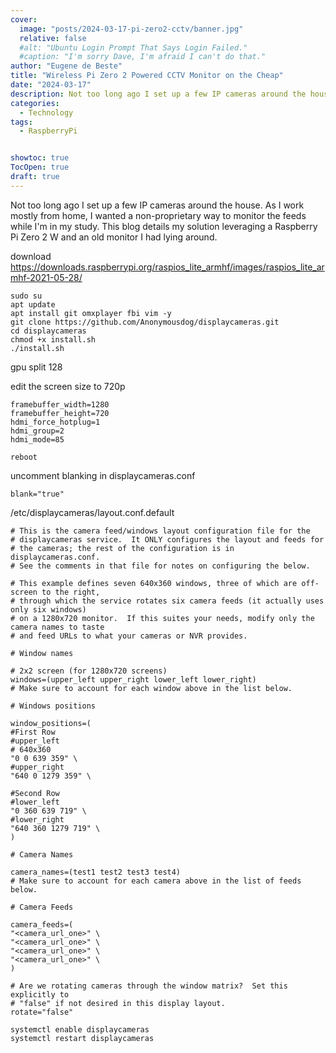 ```yaml
---
cover:
  image: "posts/2024-03-17-pi-zero2-cctv/banner.jpg"
  relative: false
  #alt: "Ubuntu Login Prompt That Says Login Failed."
  #caption: "I'm sorry Dave, I'm afraid I can't do that."
author: "Eugene de Beste"
title: "Wireless Pi Zero 2 Powered CCTV Monitor on the Cheap"
date: "2024-03-17"
description: Not too long ago I set up a few IP cameras around the house. I wanted a non-proprietary way to monitor the feeds while I'm in my study. This blog details my solution leveraging a Raspberry Pi Zero 2 W and an old monitor.
categories:
  - Technology
tags:
  - RaspberryPi


showtoc: true
TocOpen: true
draft: true
---
```


Not too long ago I set up a few IP cameras around the house. As I work mostly from home, I wanted a non-proprietary way to monitor the feeds while I'm in my study. This blog details my solution leveraging a Raspberry Pi Zero 2 W and an old monitor I had lying around.

download https://downloads.raspberrypi.org/raspios_lite_armhf/images/raspios_lite_armhf-2021-05-28/

```
sudo su
apt update
apt install git omxplayer fbi vim -y
git clone https://github.com/Anonymousdog/displaycameras.git
cd displaycameras
chmod +x install.sh
./install.sh
```
gpu split 128

edit the screen size to 720p
```
framebuffer_width=1280
framebuffer_height=720
hdmi_force_hotplug=1
hdmi_group=2
hdmi_mode=85
```

```
reboot
```

uncomment blanking in displaycameras.conf

```
blank="true"
```

/etc/displaycameras/layout.conf.default

```
# This is the camera feed/windows layout configuration file for the
# displaycameras service.  It ONLY configures the layout and feeds for
# the cameras; the rest of the configuration is in displaycameras.conf.
# See the comments in that file for notes on configuring the below.

# This example defines seven 640x360 windows, three of which are off-screen to the right,
# through which the service rotates six camera feeds (it actually uses only six windows)
# on a 1280x720 monitor.  If this suites your needs, modify only the camera names to taste
# and feed URLs to what your cameras or NVR provides.

# Window names

# 2x2 screen (for 1280x720 screens)
windows=(upper_left upper_right lower_left lower_right)
# Make sure to account for each window above in the list below.

# Windows positions

window_positions=(
#First Row
#upper_left
# 640x360
"0 0 639 359" \
#upper_right
"640 0 1279 359" \

#Second Row
#lower_left
"0 360 639 719" \
#lower_right
"640 360 1279 719" \
)

# Camera Names

camera_names=(test1 test2 test3 test4)
# Make sure to account for each camera above in the list of feeds below.

# Camera Feeds

camera_feeds=(
"<camera_url_one>" \
"<camera_url_one>" \
"<camera_url_one>" \
"<camera_url_one>" \
)

# Are we rotating cameras through the window matrix?  Set this explicitly to
# "false" if not desired in this display layout.
rotate="false"
```

```
systemctl enable displaycameras
systemctl restart displaycameras
```